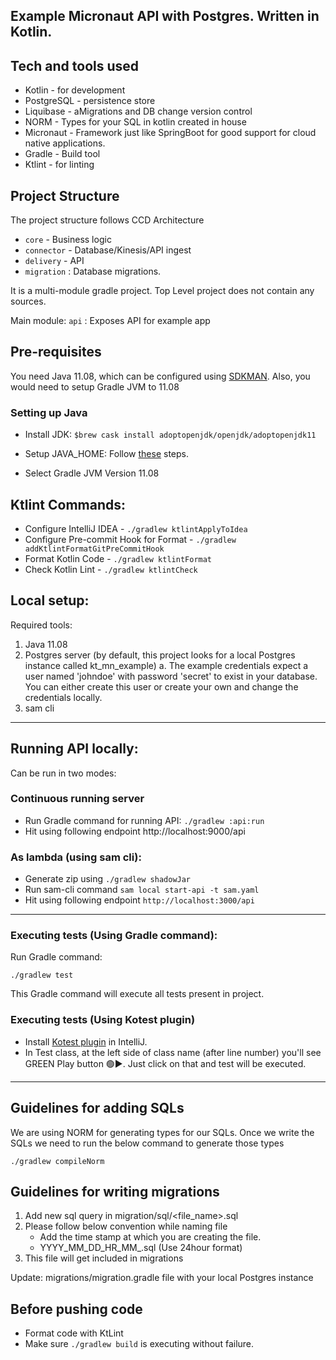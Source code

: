 ## Example Micronaut API with Postgres. Written in Kotlin.

## Tech and tools used
- Kotlin - for development
- PostgreSQL - persistence store
- Liquibase - aMigrations and DB change version control
- NORM - Types for your SQL in kotlin created in house 
- Micronaut - Framework just like SpringBoot for good support for cloud native applications.
- Gradle - Build tool
- Ktlint - for linting

## Project Structure
The project structure follows CCD Architecture
- `core` - Business logic
- `connector` - Database/Kinesis/API ingest
- `delivery` - API
- `migration` : Database migrations.

It is a multi-module gradle project. Top Level project does not contain any sources. 

Main module: `api` : Exposes API for example app

## Pre-requisites
You need Java 11.08, which can be configured using [SDKMAN](https://sdkman.io/).
Also, you would need to setup Gradle JVM to 11.08

### Setting up Java

- Install JDK:
  `$brew cask install adoptopenjdk/openjdk/adoptopenjdk11`

- Setup JAVA_HOME: Follow [these](https://www.appsdeveloperblog.com/how-to-set-java_home-on-mac/) steps.
- Select Gradle JVM Version 11.08

## Ktlint Commands:

- Configure IntelliJ IDEA - `./gradlew ktlintApplyToIdea`
- Configure Pre-commit Hook for Format - `./gradlew addKtlintFormatGitPreCommitHook`
- Format Kotlin Code - `./gradlew ktlintFormat`
- Check Kotlin Lint - `./gradlew ktlintCheck`

## Local setup:
Required tools:
1. Java 11.08
2. Postgres server (by default, this project looks for a local Postgres instance called kt_mn_example)
    a. The example credentials expect a user named 'johndoe' with password 'secret' to exist in your database. 
        You can either create this user or create your own and change the credentials locally.
3. sam cli

---

## Running API locally:
Can be run in two modes:

### Continuous running server
- Run Gradle command for running API:
    `./gradlew :api:run`
- Hit using following endpoint http://localhost:9000/api

### As lambda (using sam cli):

- Generate zip using `./gradlew shadowJar`
- Run sam-cli command `sam local start-api -t sam.yaml`
- Hit using following endpoint `http://localhost:3000/api`
  
---    

### Executing tests (Using Gradle command):
Run Gradle command: 
```
./gradlew test
``` 
This Gradle command will execute all tests present in project.

### Executing tests (Using Kotest plugin)
- Install [Kotest plugin](https://plugins.jetbrains.com/plugin/14080-kotest) in IntelliJ.
- In Test class, at the left side of class name (after line number) you'll see GREEN Play button 🟢▶️. Just click on that and test will be executed.

---

## Guidelines for adding SQLs
We are using NORM for generating types for our SQLs. Once we write the SQLs we need to run the below command to generate those types

```
./gradlew compileNorm
```

## Guidelines for writing migrations
1. Add new sql query in migration/sql/<file_name>.sql
2. Please follow below convention while naming file
    - Add the time stamp at which you are creating the file.
    - YYYY_MM_DD_HR_MM_<description of query>.sql (Use 24hour format)
3. This file will get included in migrations

Update: migrations/migration.gradle file with your local Postgres instance

## Before pushing code
- Format code with KtLint
- Make sure `./gradlew build` is executing without failure.
